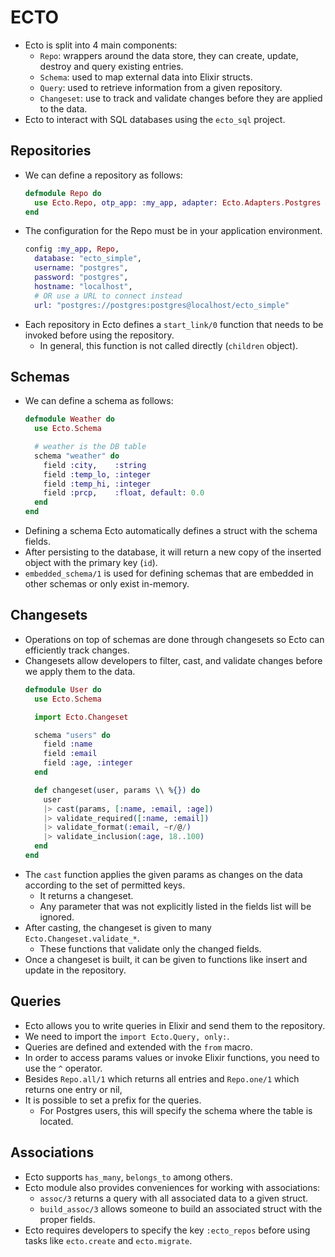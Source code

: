 # ECTO

- Ecto is split into 4 main components:
    - `Repo`: wrappers around the data store, they can create, update, destroy and query existing entries.
    - `Schema`: used to map external data into Elixir structs.
    - `Query`: used to retrieve information from a given repository.
    - `Changeset`: use to track and validate changes before they are applied to the data.
- Ecto to interact with SQL databases using the `ecto_sql` project.

## Repositories

- We can define a repository as follows:
    ```elixir
    defmodule Repo do
      use Ecto.Repo, otp_app: :my_app, adapter: Ecto.Adapters.Postgres
    end
    ```
- The configuration for the Repo must be in your application environment.
    ```elixir
    config :my_app, Repo,
      database: "ecto_simple",
      username: "postgres",
      password: "postgres",
      hostname: "localhost",
      # OR use a URL to connect instead
      url: "postgres://postgres:postgres@localhost/ecto_simple"
    ```
- Each repository in Ecto defines a `start_link/0` function that needs to be invoked before using the repository.
    - In general, this function is not called directly (`children` object).

## Schemas

- We can define a schema as follows:
    ```elixir
    defmodule Weather do
      use Ecto.Schema

      # weather is the DB table
      schema "weather" do
        field :city,    :string
        field :temp_lo, :integer
        field :temp_hi, :integer
        field :prcp,    :float, default: 0.0
      end
    end
    ```
- Defining a schema Ecto automatically defines a struct with the schema fields.
- After persisting to the database, it will return a new copy of the inserted object with the primary key (`id`).
- `embedded_schema/1` is used for defining schemas that are embedded in other schemas or only exist in-memory.

## Changesets

- Operations on top of schemas are done through changesets so Ecto can efficiently track changes.
- Changesets allow developers to filter, cast, and validate changes before we apply them to the data.
    ```elixir
    defmodule User do
      use Ecto.Schema

      import Ecto.Changeset

      schema "users" do
        field :name
        field :email
        field :age, :integer
      end

      def changeset(user, params \\ %{}) do
        user
        |> cast(params, [:name, :email, :age])
        |> validate_required([:name, :email])
        |> validate_format(:email, ~r/@/)
        |> validate_inclusion(:age, 18..100)
      end
    end
    ```
- The `cast` function applies the given params as changes on the data according to the set of permitted keys. 
    - It returns a changeset.
    - Any parameter that was not explicitly listed in the fields list will be ignored.
- After casting, the changeset is given to many `Ecto.Changeset.validate_*`.
    - These functions that validate only the changed fields.
- Once a changeset is built, it can be given to functions like insert and update in the repository.

## Queries

- Ecto allows you to write queries in Elixir and send them to the repository.
- We need to import the `import Ecto.Query, only:`.
- Queries are defined and extended with the `from` macro.
- In order to access params values or invoke Elixir functions, you need to use the `^` operator.
- Besides `Repo.all/1` which returns all entries and `Repo.one/1` which returns one entry or nil,
- It is possible to set a prefix for the queries. 
    - For Postgres users, this will specify the schema where the table is located.

## Associations

- Ecto supports `has_many`, `belongs_to` among others.
- Ecto module also provides conveniences for working with associations:
    - `assoc/3` returns a query with all associated data to a given struct.
    - `build_assoc/3` allows someone to build an associated struct with the proper fields.
- Ecto requires developers to specify the key `:ecto_repos` before using tasks like `ecto.create` and `ecto.migrate`.
